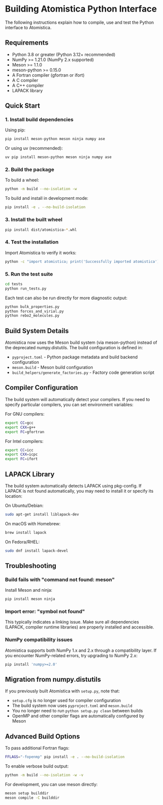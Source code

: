 # Building Atomistica Python Interface

The following instructions explain how to compile, use and test the Python interface to Atomistica.

## Requirements

* Python 3.8 or greater (Python 3.12+ recommended)
* NumPy >= 1.21.0 (NumPy 2.x supported)
* Meson >= 1.1.0
* meson-python >= 0.15.0
* A Fortran compiler (gfortran or ifort)
* A C compiler
* A C++ compiler
* LAPACK library

## Quick Start

### 1. Install build dependencies

Using pip:
```bash
pip install meson-python meson ninja numpy ase
```

Or using uv (recommended):
```bash
uv pip install meson-python meson ninja numpy ase
```

### 2. Build the package

To build a wheel:
```bash
python -m build --no-isolation -w
```

To build and install in development mode:
```bash
pip install -e . --no-build-isolation
```

### 3. Install the built wheel

```bash
pip install dist/atomistica-*.whl
```

### 4. Test the installation

Import Atomistica to verify it works:
```bash
python -c "import atomistica; print('Successfully imported atomistica')"
```

### 5. Run the test suite

```bash
cd tests
python run_tests.py
```

Each test can also be run directly for more diagnostic output:
```bash
python bulk_properties.py
python forces_and_virial.py
python rebo2_molecules.py
```

## Build System Details

Atomistica now uses the Meson build system (via meson-python) instead of the deprecated numpy.distutils. The build configuration is defined in:

* `pyproject.toml` - Python package metadata and build backend configuration
* `meson.build` - Meson build configuration
* `build_helpers/generate_factories.py` - Factory code generation script

## Compiler Configuration

The build system will automatically detect your compilers. If you need to specify particular compilers, you can set environment variables:

For GNU compilers:
```bash
export CC=gcc
export CXX=g++
export FC=gfortran
```

For Intel compilers:
```bash
export CC=icc
export CXX=icpc
export FC=ifort
```

## LAPACK Library

The build system automatically detects LAPACK using pkg-config. If LAPACK is not found automatically, you may need to install it or specify its location:

On Ubuntu/Debian:
```bash
sudo apt-get install liblapack-dev
```

On macOS with Homebrew:
```bash
brew install lapack
```

On Fedora/RHEL:
```bash
sudo dnf install lapack-devel
```

## Troubleshooting

### Build fails with "command not found: meson"

Install Meson and ninja:
```bash
pip install meson ninja
```

### Import error: "symbol not found"

This typically indicates a linking issue. Make sure all dependencies (LAPACK, compiler runtime libraries) are properly installed and accessible.

### NumPy compatibility issues

Atomistica supports both NumPy 1.x and 2.x through a compatibility layer. If you encounter NumPy-related errors, try upgrading to NumPy 2.x:
```bash
pip install 'numpy>=2.0'
```

## Migration from numpy.distutils

If you previously built Atomistica with `setup.py`, note that:

* `setup.cfg` is no longer used for compiler configuration
* The build system now uses `pyproject.toml` and `meson.build`
* You no longer need to run `python setup.py clean` between builds
* OpenMP and other compiler flags are automatically configured by Meson

## Advanced Build Options

To pass additional Fortran flags:
```bash
FFLAGS="-fopenmp" pip install -e . --no-build-isolation
```

To enable verbose build output:
```bash
python -m build --no-isolation -w -v
```

For development, you can use meson directly:
```bash
meson setup builddir
meson compile -C builddir
```
